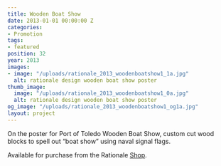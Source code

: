 ```yaml
---
title: Wooden Boat Show
date: 2013-01-01 00:00:00 Z
categories:
- Promotion
tags:
- featured
position: 32
year: 2013
images:
- image: "/uploads/rationale_2013_woodenboatshow1_1a.jpg"
  alt: rationale design wooden boat show poster
thumb_image:
  image: "/uploads/rationale_2013_woodenboatshow1_0a.jpg"
  alt: rationale design wooden boat show poster
og_image: "/uploads/rationale_2013_woodenboatshow1_og1a.jpg"
layout: project
---
```


On the poster for Port of Toledo Wooden Boat Show, custom cut wood blocks to spell out “boat show” using naval signal flags.

Available for purchase from the Rationale [Shop](https://rationale-design.com/shop/wooden-boat-show-poster/).